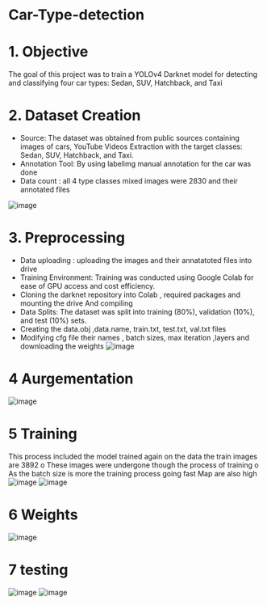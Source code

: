 # Car-Type-detection

# 1. Objective 
The goal of this project was to train a YOLOv4 Darknet model for detecting and classifying four car types: Sedan, 
SUV, Hatchback, and Taxi
# 2. Dataset Creation
- Source: The dataset was obtained from public sources containing images of cars, YouTube Videos Extraction with 
the target classes: Sedan, SUV, Hatchback, and Taxi.
- Annotation Tool: By using labelimg manual annotation for the car was done
- Data count : all 4 type classes mixed images were 2830 and their annotated files
  
![image](https://github.com/user-attachments/assets/647722ed-1eb3-40e6-8cc0-6333c31ebca1)

# 3. Preprocessing 
- Data uploading : uploading the images 
and their annatatoted files into drive 
- Training Environment: Training was 
conducted using Google Colab for ease 
of GPU access and cost efficiency.
- Cloning the darknet repository into 
Colab , required packages and 
mounting the drive And compiling 
- Data Splits: The dataset was split into 
training (80%), validation (10%), and test 
(10%) sets.
- Creating the data.obj ,data.name,
train.txt, test.txt, val.txt files
- Modifying cfg file their names , batch sizes, max iteration ,layers and downloading the weights
![image](https://github.com/user-attachments/assets/f7e697da-cac9-4cd0-b5b8-0fc9c554dd31)
# 4 Aurgementation 
![image](https://github.com/user-attachments/assets/48730a9c-9d95-4234-a86f-afb49f41e611)
# 5 Training
This process included the model trained again on the data the train images are 3892 
o These images were undergone though the process of training
o As the batch size is more the training process going fast Map are also high
![image](https://github.com/user-attachments/assets/34ae4c0a-b2b8-4829-ac25-cd02400be6e1)
![image](https://github.com/user-attachments/assets/da67a4e2-a087-4948-8a75-671de6d46f38)
# 6 Weights
![image](https://github.com/user-attachments/assets/266d3fd8-0a49-4139-845a-b66167928b6a)
# 7 testing
![image](https://github.com/user-attachments/assets/4b5b55bf-cfb1-463f-acfc-bb166d6762c0)
![image](https://github.com/user-attachments/assets/989dd550-d27c-4e3e-adbb-90e788c5d6d5)







